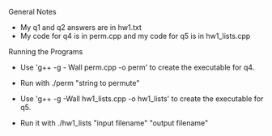 General Notes

- My q1 and q2 answers are in hw1.txt
- My code for q4 is in perm.cpp and my code for q5 is in hw1_lists.cpp

Running the Programs

- Use 'g++ -g - Wall perm.cpp -o perm' to create the executable for q4.
- Run with ./perm "string to permute"

- Use 'g++ -g -Wall hw1_lists.cpp -o hw1_lists' to create the executable for q5.
- Run it with ./hw1_lists "input filename" "output filename"

 
